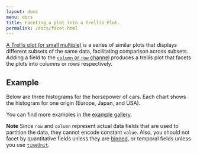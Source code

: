 ```yaml
---
layout: docs
menu: docs
title: Faceting a plot into a Trellis Plot.
permalink: /docs/facet.html
---
```


[A Trellis plot (or small multiple)](https://en.wikipedia.org/wiki/Small_multiple) is a series of similar plots that displays different subsets of the same data, facilitating comparison across subsets. Adding a field to the [`column` or `row` channel](encoding.html#facet) produces a trellis plot that facets the plots into columns or rows respectively.

## Example

Below are three histograms for the horsepower of cars. Each chart shows the histogram for one origin (Europe, Japan, and USA).

<span class="vl-example" data-name="trellis_bar_histogram"></span>

You can find more examples in the [example gallery]({{site.baseurl}}/examples/#trellis-plots).

**Note** Since `row` and `column` represent actual data fields that are used to partition the data, they cannot encode constant `value`. Also, you should not facet by quantitative fields unless they are [binned](bin.html), or temporal fields unless you use [`timeUnit`](timeunit.html).
